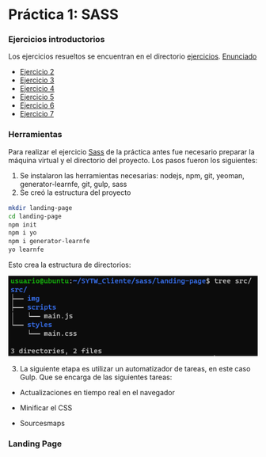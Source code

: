 # Práctica 1: SASS

### Ejercicios introductorios

Los ejercicios resueltos se encuentran en el directorio [ejercicios](ejercicios). [Enunciado](https://github.com/isanchezberriel/TWFE-1020/blob/master/Sass.md)

* [Ejercicio 2](ejercicios/ej2.scss)
* [Ejercicio 3](ejercicios/ej3.scss)
* [Ejercicio 4](ejercicios/ej4.scss)
* [Ejercicio 5](ejercicios/ej5.scss)
* [Ejercicio 6](ejercicios/ej6.scss)
* [Ejercicio 7](ejercicios/ej7.scss)


### Herramientas

Para realizar el ejercicio [Sass](https://github.com/isanchezberriel/TWFE-1020/blob/master/Ejercicio_Sass_21_22.md) de la práctica antes fue necesario preparar la máquina virtual y el directorio del proyecto. Los pasos fueron los siguientes:

1. Se instalaron las herramientas necesarias: nodejs, npm, git, yeoman, generator-learnfe, git, gulp, sass
2. Se creó la estructura del proyecto

```bash
mkdir landing-page
cd landing-page
npm init
npm i yo
npm i generator-learnfe
yo learnfe
```

Esto crea la estructura de directorios:

![Estructura de directorios creada](images/tree.png)

3. La siguiente etapa es utilizar un automatizador de tareas, en este caso Gulp. Que se encarga de las siguientes tareas:

  * Actualizaciones en tiempo real en el navegador


  * Minificar el CSS


  * Sourcesmaps





### Landing Page

